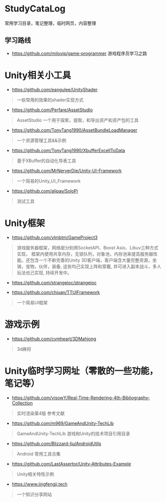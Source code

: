 # StudyCataLog
常用学习目录，笔记整理，临时网页，内容整理
## 学习路线
* https://github.com/miloyip/game-programmer 游戏程序员学习之路

# Unity相关小工具

* https://github.com/eangulee/UnityShader
> 一些常用的效果的shader实现方式

* https://github.com/Perfare/AssetStudio
> AssetStudio 一个用于探索，提取，和导出资产和资产包的工具

* https://github.com/TonyTang1990/AssetBundleLoadManager
> 一个资源管理工具&&示例

* https://github.com/TonyTang1990/XbufferExcellToData
> 基于XBuffer的自动化导表工具

* https://github.com/MrNerverDie/Unity-UI-Framework
> 一个简易的Unity_UI_Framework

* https://github.com/alipay/SoloPi
> 测试工具
# Unity框架

* https://github.com/ylmbtm/GameProject3 
> 游戏服务器框架，网络层分别用SocketAPI、Boost Asio、Libuv三种方式实现， 框架内使用共享内存，无锁队列，对象池，内存池来提高服务器性能。还包含一个不断完善的Unity 3D客户端，客户端含大量完整资源，坐骑，宠物，伙伴，装备, 这些均己实现上阵和穿戴, 并可进入副本战斗，多人玩法也己实现, 持续开发中。

* https://github.com/strangeioc/strangeioc

* https://github.com/chiuan/TTUIFramework
> 一个简易UI框架

# 游戏示例
* https://github.com/cymheart/3DMahjong
> 3d麻将


# Unity临时学习网址（零散的一些功能，笔记等）
* https://github.com/visowY/Real-Time-Rendering-4th-Bibliography-Collection
> 实时渲染第4版 参考文献
* https://github.com/m969/GameAndUnity-TechLib
> GameAndUnity-TechLib 游戏和Unity的技术项目引用目录
* https://github.com/Blizzard-liu/AndroidUtils
> Android 常用工具合集
* https://github.com/LastAssertor/Unity-Attributes-Example
> Unity相关特性示例

* https://www.jingfengji.tech
> 一个知识分享网站

